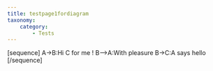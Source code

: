 ```yaml
---
title: testpage1fordiagram
taxonomy:
    category:
        - Tests
---
```


[sequence]
A->B:Hi C for me !
B-->A:With pleasure
B->C:A says hello
[/sequence]
